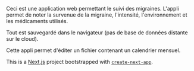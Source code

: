 Ceci est une application web permettant le suivi des migraines. L'appli permet de noter la survenue de la migraine, l'intensité, l'environnement et les médicaments utilisés.

Tout est sauvegardé dans le navigateur (pas de base de données distante sur le cloud).

Cette appli permet d'éditer un fichier contenant un calendrier mensuel.

This is a [Next.js](https://nextjs.org/) project bootstrapped with [`create-next-app`](https://github.com/vercel/next.js/tree/canary/packages/create-next-app).
